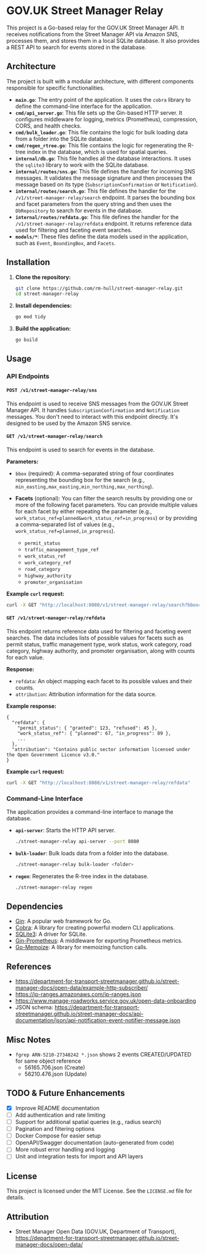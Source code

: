 # GOV.UK Street Manager Relay

This project is a Go-based relay for the GOV.UK Street Manager API. It receives notifications from the Street Manager API via Amazon SNS, processes them, and stores them in a local SQLite database. It also provides a REST API to search for events stored in the database.

## Architecture

The project is built with a modular architecture, with different components responsible for specific functionalities.

-   **`main.go`**: The entry point of the application. It uses the `cobra` library to define the command-line interface for the application.
-   **`cmd/api_server.go`**: This file sets up the Gin-based HTTP server. It configures middleware for logging, metrics (Prometheus), compression, CORS, and health checks.
-   **`cmd/bulk_loader.go`**: This file contains the logic for bulk loading data from a folder into the SQLite database.
-   **`cmd/regen_rtree.go`**: This file contains the logic for regenerating the R-tree index in the database, which is used for spatial queries.
-   **`internal/db.go`**: This file handles all the database interactions. It uses the `sqlite3` library to work with the SQLite database.
-   **`internal/routes/sns.go`**: This file defines the handler for incoming SNS messages. It validates the message signature and then processes the message based on its type (`SubscriptionConfirmation` or `Notification`).
-   **`internal/routes/search.go`**: This file defines the handler for the `/v1/street-manager-relay/search` endpoint. It parses the bounding box and facet parameters from the query string and then uses the `DbRepository` to search for events in the database.
-   **`internal/routes/refdata.go`**: This file defines the handler for the `/v1/street-manager-relay/refdata` endpoint. It returns reference data used for filtering and faceting event searches.
-   **`models/*`**: These files define the data models used in the application, such as `Event`, `BoundingBox`, and `Facets`.

## Installation

1.  **Clone the repository:**

    ```bash
    git clone https://github.com/rm-hull/street-manager-relay.git
    cd street-manager-relay
    ```

2.  **Install dependencies:**

    ```bash
    go mod tidy
    ```

3.  **Build the application:**

    ```bash
    go build
    ```

## Usage

### API Endpoints

#### `POST /v1/street-manager-relay/sns`

This endpoint is used to receive SNS messages from the GOV.UK Street Manager API. It handles `SubscriptionConfirmation` and `Notification` messages. You don't need to interact with this endpoint directly. It's designed to be used by the Amazon SNS service.

#### `GET /v1/street-manager-relay/search`

This endpoint is used to search for events in the database.

**Parameters:**

-   `bbox` (required): A comma-separated string of four coordinates representing the bounding box for the search (e.g., `min_easting,max_easting,min_northing,max_northing`).
-   **Facets** (optional): You can filter the search results by providing one or more of the following facet parameters. You can provide multiple values for each facet by either repeating the parameter (e.g., `work_status_ref=planned&work_status_ref=in_progress`) or by providing a comma-separated list of values (e.g., `work_status_ref=planned,in_progress`).

    -   `permit_status`
    -   `traffic_management_type_ref`
    -   `work_status_ref`
    -   `work_category_ref`
    -   `road_category`
    -   `highway_authority`
    -   `promoter_organisation`

**Example `curl` request:**

```bash
curl -X GET "http://localhost:8080/v1/street-manager-relay/search?bbox=418995,435778,429089,441777&work_status_ref=in_progress,planned"
```

#### `GET /v1/street-manager-relay/refdata`

This endpoint returns reference data used for filtering and faceting event searches. The data includes lists of possible values for facets such as permit status, traffic management type, work status, work category, road category, highway authority, and promoter organisation, along with counts for each value.

**Response:**

-   `refdata`: An object mapping each facet to its possible values and their counts.
-   `attribution`: Attribution information for the data source.

**Example response:**

```json5
{
  "refdata": {
    "permit_status": { "granted": 123, "refused": 45 },
    "work_status_ref": { "planned": 67, "in_progress": 89 },
    ...
  },
  "attribution": "Contains public sector information licensed under the Open Government Licence v3.0."
}
```

**Example `curl` request:**

```bash
curl -X GET "http://localhost:8080/v1/street-manager-relay/refdata"
```

### Command-Line Interface

The application provides a command-line interface to manage the database.

-   **`api-server`**: Starts the HTTP API server.

    ```bash
    ./street-manager-relay api-server --port 8080
    ```

-   **`bulk-loader`**: Bulk loads data from a folder into the database.

    ```bash
    ./street-manager-relay bulk-loader <folder>
    ```

-   **`regen`**: Regenerates the R-tree index in the database.

    ```bash
    ./street-manager-relay regen
    ```

## Dependencies

-   [Gin](https://github.com/gin-gonic/gin): A popular web framework for Go.
-   [Cobra](https://github.com/spf13/cobra): A library for creating powerful modern CLI applications.
-   [SQLite3](https://github.com/mattn/go-sqlite3): A driver for SQLite.
-   [Gin-Prometheus](https://github.com/Depado/ginprom): A middleware for exporting Prometheus metrics.
-   [Go-Memoize](https://github.com/kofalt/go-memoize): A library for memoizing function calls.

## References

-   https://department-for-transport-streetmanager.github.io/street-manager-docs/open-data/example-http-subscriber/
-   https://ip-ranges.amazonaws.com/ip-ranges.json
-   https://www.manage-roadworks.service.gov.uk/open-data-onboarding
-   JSON schema: https://department-for-transport-streetmanager.github.io/street-manager-docs/api-documentation/json/api-notification-event-notifier-message.json

## Misc Notes

-   `fgrep ARN-5210-27348242 *.json` shows 2 events CREATED/UPDATED for same object reference
    -   56165.706.json (Create)
    -   56210.476.json (Update)

## TODO & Future Enhancements

-   [x] Improve README documentation
-   [ ] Add authentication and rate limiting
-   [ ] Support for additional spatial queries (e.g., radius search)
-   [ ] Pagination and filtering options
-   [ ] Docker Compose for easier setup
-   [ ] OpenAPI/Swagger documentation (auto-generated from code)
-   [ ] More robust error handling and logging
-   [ ] Unit and integration tests for import and API layers

## License

This project is licensed under the MIT License. See the `LICENSE.md` file for details.

## Attribution

-   Street Manager Open Data (GOV.UK, Department of Transport), https://department-for-transport-streetmanager.github.io/street-manager-docs/open-data/
